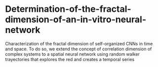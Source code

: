 # Determination-of-the-fractal-dimension-of-an-in-vitro-neural-network
Characterization of the fractal dimension of self-organized CNNs in time and space. To do so, we extend the concept of correlation dimension of complex systems to a spatial neural network using random walker trayectories that explores the red and creates a temporal series
